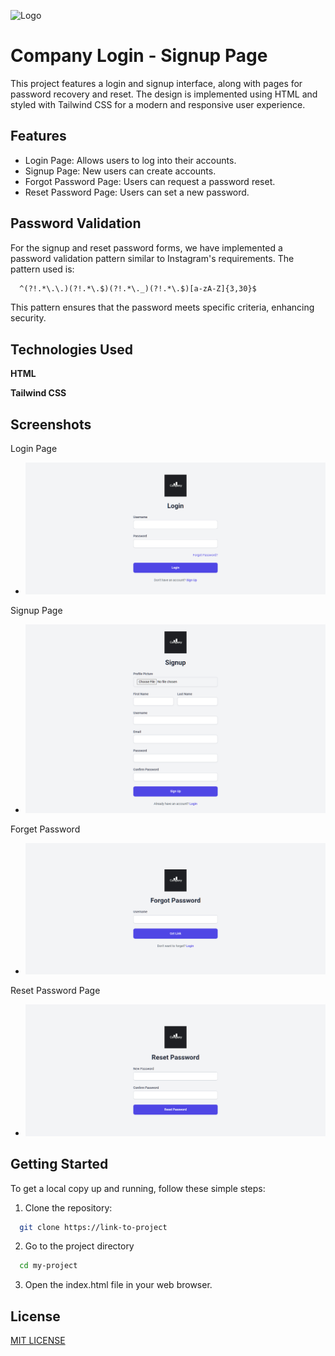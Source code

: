 
![Logo](https://storage.googleapis.com/a1aa/image/K0ir9v3XssawOJrQB4HPfA2ftXASHfJB52C5NfdxXhNAw89OB.jpg)


# Company Login - Signup Page

This project features a login and signup interface, along with pages for password recovery and reset. The design is implemented using HTML and styled with Tailwind CSS for a modern and responsive user experience.




## Features

- Login Page: Allows users to log into their accounts.
- Signup Page: New users can create accounts.
- Forgot Password Page: Users can request a password reset.
- Reset Password Page: Users can set a new password.


## Password Validation

For the signup and reset password forms, we have implemented a password validation pattern similar to Instagram's requirements. The pattern used is:

```html
  ^(?!.*\.\.)(?!.*\.$)(?!.*\._)(?!.*\.$)[a-zA-Z]{3,30}$
```
This pattern ensures that the password meets specific criteria, enhancing security.


## Technologies Used

**HTML**

**Tailwind CSS**


## Screenshots
Login Page

- ![App Screenshot](https://raw.githubusercontent.com/mannavlakhab/login/refs/heads/main/screencapture-file-C-Users-navla-Documents-man-htdocs-aaa-github-index-html-2024-11-25-11_47_38.png)

Signup Page

- ![App Screenshot](https://raw.githubusercontent.com/mannavlakhab/login/refs/heads/main/screencapture-file-C-Users-navla-Documents-man-htdocs-aaa-github-signup-html-2024-11-25-11_47_57.png)

Forget Password

- ![App Screenshot](https://raw.githubusercontent.com/mannavlakhab/login/refs/heads/main/screencapture-file-C-Users-navla-Documents-man-htdocs-aaa-github-forget-html-2024-11-25-11_47_46.png)

Reset Password Page

- ![App Screenshot](https://github.com/mannavlakhab/login/blob/main/screencapture-file-C-Users-navla-Documents-man-htdocs-aaa-github-resetpasswrd-html-2024-11-25-12_26_59.png?raw=true)
## Getting Started

To get a local copy up and running, follow these simple steps:

1. Clone the repository:

```bash
  git clone https://link-to-project
```

2. Go to the project directory

```bash
  cd my-project
```
3. Open the index.html file in your web browser.
## License

[MIT LICENSE](https://github.com/mannavlakhab/login/blob/main/LICENSE)

